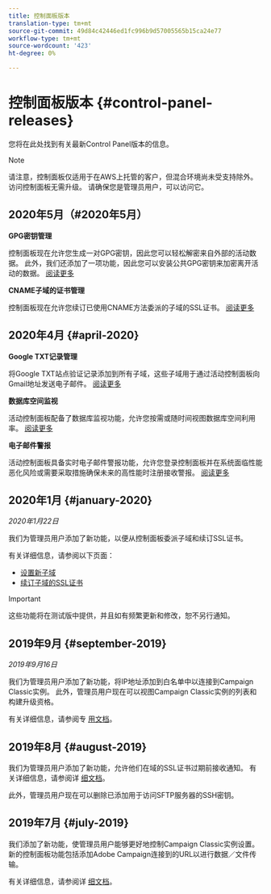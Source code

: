 ```yaml
---
title: 控制面板版本
translation-type: tm+mt
source-git-commit: 49d84c42446ed1fc996b9d57005565b15ca24e77
workflow-type: tm+mt
source-wordcount: '423'
ht-degree: 0%

---
```



# 控制面板版本 {#control-panel-releases}

您将在此处找到有关最新Control Panel版本的信息。

>[!NOTE]
>
>请注意，控制面板仅适用于在AWS上托管的客户，但混合环境尚未受支持除外。 访问控制面板无需升级。 请确保您是管理员用户，可以访问它。

## 2020年5月（#2020年5月）

**GPG密钥管理**

控制面板现在允许您生成一对GPG密钥，因此您可以轻松解密来自外部的活动数据。 此外，我们还添加了一项功能，因此您可以安装公共GPG密钥来加密离开活动的数据。 [阅读更多](instances-settings/using/gpg-keys-management.md)

**CNAME子域的证书管理**

控制面板现在允许您续订已使用CNAME方法委派的子域的SSL证书。 [阅读更多](subdomains-certificates/using/renewing-subdomain-certificate.md)

## 2020年4月 {#april-2020}

**Google TXT记录管理**

将Google TXT站点验证记录添加到所有子域，这些子域用于通过活动控制面板向Gmail地址发送电子邮件。 [阅读更多](subdomains-certificates/using/managing-txt-records.md)

**数据库空间监视**

活动控制面板配备了数据库监视功能，允许您按需或随时间视图数据库空间利用率。 [阅读更多](performance-monitoring/using/database-monitoring.md)

**电子邮件警报**

活动控制面板具备实时电子邮件警报功能，允许您登录控制面板并在系统面临性能恶化风险或需要采取措施确保未来的高性能时注册接收警报。 [阅读更多](performance-monitoring/using/email-alerting.md)

## 2020年1月 {#january-2020}

*2020年1月22日*

我们为管理员用户添加了新功能，以便从控制面板委派子域和续订SSL证书。

有关详细信息，请参阅以下页面：
* [设置新子域](subdomains-certificates/using/setting-up-new-subdomain.md)
* [续订子域的SSL证书](subdomains-certificates/using/renewing-subdomain-certificate.md)

>[!IMPORTANT]
>
>这些功能将在测试版中提供，并且如有频繁更新和修改，恕不另行通知。

## 2019年9月 {#september-2019}

*2019年9月16日*

我们为管理员用户添加了新功能，将IP地址添加到白名单中以连接到Campaign Classic实例。
此外，管理员用户现在可以视图Campaign Classic实例的列表和构建升级资格。

有关详细信息，请参阅专 [用文档](instances-settings/using/ip-whitelisting-instance-access.md)。

## 2019年8月 {#august-2019}

我们为管理员用户添加了新功能，允许他们在域的SSL证书过期前接收通知。 有关详细信息，请参阅详 [细文档](subdomains-certificates/using/monitoring-ssl-certificates.md)。

此外，管理员用户现在可以删除已添加用于访问SFTP服务器的SSH密钥。

## 2019年7月 {#july-2019}

我们添加了新功能，使管理员用户能够更好地控制Campaign Classic实例设置。 新的控制面板功能包括添加Adobe Campaign连接到的URL以进行数据／文件传输。

有关详细信息，请参阅详 [细文档](instances-settings/using/url-permissions.md)。
